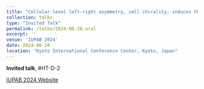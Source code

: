 ```yaml
---
title: "Cellular-level left-right asymmetry, cell chirality, induces the chiral collective rotation of multicellular colony"
collection: talks
type: "Invited Talk"
permalink: /talks/2024-06-28-oral
excerpt: ''
venue: 'IUPAB 2024'
date: 2024-06-28
location: "Kyoto International Conference Center, Kyoto, Japan"
---
```


**Invited talk**, #HT-D-2 

[IUPAB 2024 Website](https://www.c-linkage.co.jp/iupab2024-bsj-kyoto/)

